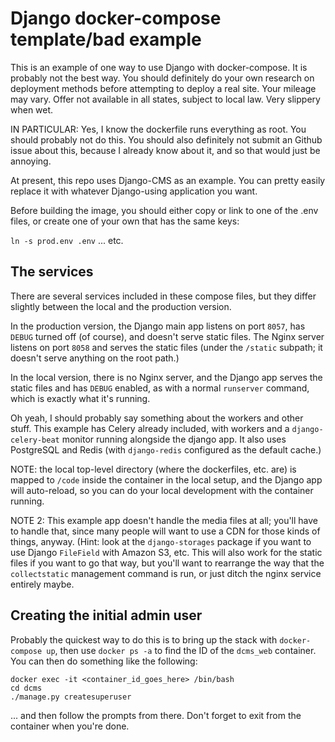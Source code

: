 # Django docker-compose template/bad example

This is an example of one way to use Django with docker-compose.  It
is probably not the best way.  You should definitely do your own
research on deployment methods before attempting to deploy a real site.
Your mileage may vary.  Offer not available in all states, subject to local
law.  Very slippery when wet.

IN PARTICULAR: Yes, I know the dockerfile runs everything as root.  You should probably
not do this. You should also definitely not submit an Github issue about this, because
I already know about it, and so that would just be annoying.

At present, this repo uses Django-CMS as an example.  You can pretty easily replace
it with whatever Django-using application you want.

Before building the image, you should either copy or link to one of the .env
files, or create one of your own that has the same keys:

`ln -s prod.env .env` ... etc.

## The services

There are several services included in these compose files, but they differ slightly
between the local and the production version.

In the production version, the Django
main app listens on port `8057`, has `DEBUG` turned off (of course), and doesn't serve
static files.  The Nginx server listens on port `8058` and serves the static files (under
the `/static` subpath; it doesn't serve anything on the root path.)

In the local version, there is no Nginx server, and the Django app serves the static files
and has `DEBUG` enabled, as with a normal `runserver` command, which is exactly what it's running.

Oh yeah, I should probably say something about the workers and other stuff.  This example has
Celery already included, with workers and a `django-celery-beat` monitor running alongside
the django app.  It also uses PostgreSQL and Redis (with `django-redis` configured as the default
cache.)

NOTE: the local top-level directory (where the dockerfiles, etc. are) is mapped to `/code` inside
the container in the local setup, and the Django app will auto-reload, so you can do your local
development with the container running.

NOTE 2: This example app doesn't handle the media files at all; you'll have to handle that, since
many people will want to use a CDN for those kinds of things, anyway.  (Hint: look at the
`django-storages` package if you want to use Django `FileField` with Amazon S3, etc.  This will
also work for the static files if you want to go that way, but you'll want to rearrange the way
that the `collectstatic` management command is run, or just ditch the nginx service entirely maybe.

## Creating the initial admin user

Probably the quickest way to do this is to bring up the stack with `docker-compose up`, then
use `docker ps -a` to find the ID of the `dcms_web` container.  You can then do something
like the following:
 
```shell
docker exec -it <container_id_goes_here> /bin/bash
cd dcms
./manage.py createsuperuser
```

... and then follow the prompts from there.  Don't forget to exit from the container when
you're done.

